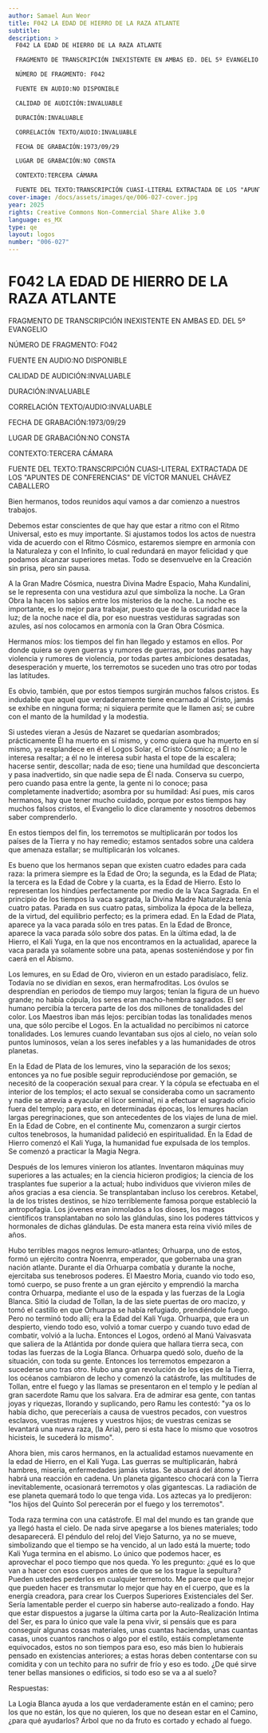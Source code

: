 ```yaml
---
author: Samael Aun Weor
title: F042 LA EDAD DE HIERRO DE LA RAZA ATLANTE
subtitle: 
description: >
  F042 LA EDAD DE HIERRO DE LA RAZA ATLANTE

  FRAGMENTO DE TRANSCRIPCIÓN INEXISTENTE EN AMBAS ED. DEL 5º EVANGELIO

  NÚMERO DE FRAGMENTO: F042

  FUENTE EN AUDIO:NO DISPONIBLE

  CALIDAD DE AUDICIÓN:INVALUABLE

  DURACIÓN:INVALUABLE

  CORRELACIÓN TEXTO/AUDIO:INVALUABLE

  FECHA DE GRABACIÓN:1973/09/29

  LUGAR DE GRABACIÓN:NO CONSTA

  CONTEXTO:TERCERA CÁMARA

  FUENTE DEL TEXTO:TRANSCRIPCIÓN CUASI-LITERAL EXTRACTADA DE LOS "APUNTES DE CONFERENCIAS" DE VÍCTOR MANUEL CHÁVEZ CABALLERO
cover-image: /docs/assets/images/qe/006-027-cover.jpg
year: 2025
rights: Creative Commons Non-Commercial Share Alike 3.0
language: es_MX
type: qe
layout: logos
number: "006-027"
---
```

# F042 LA EDAD DE HIERRO DE LA RAZA ATLANTE

FRAGMENTO DE TRANSCRIPCIÓN INEXISTENTE EN AMBAS ED. DEL 5º EVANGELIO

NÚMERO DE FRAGMENTO: F042

FUENTE EN AUDIO:NO DISPONIBLE

CALIDAD DE AUDICIÓN:INVALUABLE

DURACIÓN:INVALUABLE

CORRELACIÓN TEXTO/AUDIO:INVALUABLE

FECHA DE GRABACIÓN:1973/09/29

LUGAR DE GRABACIÓN:NO CONSTA

CONTEXTO:TERCERA CÁMARA

FUENTE DEL TEXTO:TRANSCRIPCIÓN CUASI-LITERAL EXTRACTADA DE LOS "APUNTES DE CONFERENCIAS" DE VÍCTOR MANUEL CHÁVEZ CABALLERO

Bien hermanos, todos reunidos aquí vamos a dar comienzo a nuestros trabajos.

Debemos estar conscientes de que hay que estar a ritmo con el Ritmo Universal, esto es muy importante. Si ajustamos todos los actos de nuestra vida de acuerdo con el Ritmo Cósmico, estaremos siempre en armonía con la Naturaleza y con el Infinito, lo cual redundará en mayor felicidad y que podamos alcanzar superiores metas. Todo se desenvuelve en la Creación sin prisa, pero sin pausa.

A la Gran Madre Cósmica, nuestra Divina Madre Espacio, Maha Kundalini, se le representa con una vestidura azul que simboliza la noche. La Gran Obra la hacen los sabios entre los misterios de la noche. La noche es importante, es lo mejor para trabajar, puesto que de la oscuridad nace la luz; de la noche nace el día, por eso nuestras vestiduras sagradas son azules, así nos colocamos en armonía con la Gran Obra Cósmica.

Hermanos míos: los tiempos del fin han llegado y estamos en ellos. Por donde quiera se oyen guerras y rumores de guerras, por todas partes hay violencia y rumores de violencia, por todas partes ambiciones desatadas, desesperación y muerte, los terremotos se suceden uno tras otro por todas las latitudes.

Es obvio, también, que por estos tiempos surgirán muchos falsos cristos. Es indudable que aquel que verdaderamente tiene encarnado al Cristo, jamás se exhibe en ninguna forma; ni siquiera permite que le llamen así; se cubre con el manto de la humildad y la modestia.

Si ustedes vieran a Jesús de Nazaret se quedarían asombrados; prácticamente Él ha muerto en sí mismo, y como quiera que ha muerto en sí mismo, ya resplandece en él el Logos Solar, el Cristo Cósmico; a Él no le interesa resaltar; a él no le interesa subir hasta el tope de la escalera; hacerse sentir, descollar; nada de eso; tiene una humildad que desconcierta y pasa inadvertido, sin que nadie sepa de Él nada. Conserva su cuerpo, pero cuando pasa entre la gente, la gente ni lo conoce; pasa completamente inadvertido; asombra por su humildad: Así pues, mis caros hermanos, hay que tener mucho cuidado, porque por estos tiempos hay muchos falsos cristos, el Evangelio lo dice claramente y nosotros debemos saber comprenderlo.

En estos tiempos del fin, los terremotos se multiplicarán por todos los países de la Tierra y no hay remedio; estamos sentados sobre una caldera que amenaza estallar; se multiplicarán los volcanes.

Es bueno que los hermanos sepan que existen cuatro edades para cada raza: la primera siempre es la Edad de Oro; la segunda, es la Edad de Plata; la tercera es la Edad de Cobre y la cuarta, es la Edad de Hierro. Esto lo representan los hindúes perfectamente por medio de la Vaca Sagrada. En el principio de los tiempos la vaca sagrada, la Divina Madre Naturaleza tenía cuatro patas. Parada en sus cuatro patas, simboliza la época de la belleza, de la virtud, del equilibrio perfecto; es la primera edad. En la Edad de Plata, aparece ya la vaca parada sólo en tres patas. En la Edad de Bronce, aparece la vaca parada sólo sobre dos patas. En la última edad, la de Hierro, el Kali Yuga, en la que nos encontramos en la actualidad, aparece la vaca parada ya solamente sobre una pata, apenas sosteniéndose y por fin caerá en el Abismo.

Los lemures, en su Edad de Oro, vivieron en un estado paradisíaco, feliz. Todavía no se dividían en sexos, eran hermafroditas. Los óvulos se desprendían en periodos de tiempo muy largos; tenían la figura de un huevo grande; no había cópula, los seres eran macho-hembra sagrados. El ser humano percibía la tercera parte de los dos millones de tonalidades del color. Los Maestros iban más lejos: percibían todas las tonalidades menos una, que sólo percibe el Logos. En la actualidad no percibimos ni catorce tonalidades. Los lemures cuando levantaban sus ojos al cielo, no veían solo puntos luminosos, veían a los seres inefables y a las humanidades de otros planetas.

En la Edad de Plata de los lemures, vino la separación de los sexos; entonces ya no fue posible seguir reproduciéndose por gemación, se necesitó de la cooperación sexual para crear. Y la cópula se efectuaba en el interior de los templos; el acto sexual se consideraba como un sacramento y nadie se atrevía a eyacular el licor seminal, ni a efectuar el sagrado oficio fuera del templo; para esto, en determinadas épocas, los lemures hacían largas peregrinaciones, que son antecedentes de los viajes de luna de miel. En la Edad de Cobre, en el continente Mu, comenzaron a surgir ciertos cultos tenebrosos, la humanidad palideció en espiritualidad. En la Edad de Hierro comenzó el Kali Yuga, la humanidad fue expulsada de los templos. Se comenzó a practicar la Magia Negra.

Después de los lemures vinieron los atlantes. Inventaron máquinas muy superiores a las actuales; en la ciencia hicieron prodigios; la ciencia de los trasplantes fue superior a la actual; hubo individuos que vivieron miles de años gracias a esa ciencia. Se transplantaban incluso los cerebros. Ketabel, la de los tristes destinos, se hizo terriblemente famosa porque estableció la antropofagia. Los jóvenes eran inmolados a los dioses, los magos científicos transplantaban no solo las glándulas, sino los poderes táttvicos y hormonales de dichas glándulas. De esta manera esta reina vivió miles de años.

Hubo terribles magos negros lemuro-atlantes; Orhuarpa, uno de estos, formó un ejército contra Noenrra, emperador, que gobernaba una gran nación atlante. Durante el día Orhuarpa combatía y durante la noche, ejercitaba sus tenebrosos poderes. El Maestro Moria, cuando vio todo eso, tomó cuerpo, se puso frente a un gran ejército y emprendió la marcha contra Orhuarpa, mediante el uso de la espada y las fuerzas de la Logia Blanca. Sitió la ciudad de Tollan, la de las siete puertas de oro macizo, y tomó el castillo en que Orhuarpa se había refugiado, prendiéndole fuego. Pero no terminó todo allí; era la Edad del Kali Yuga. Orhuarpa, que era un despierto, viendo todo eso, volvió a tomar cuerpo y cuando tuvo edad de combatir, volvió a la lucha. Entonces el Logos, ordenó al Manú Vaivasvata que saliera de la Atlántida por donde quiera que hallara tierra seca, con todas las fuerzas de la Logia Blanca. Orhuarpa quedó solo, dueño de la situación, con toda su gente. Entonces los terremotos empezaron a sucederse uno tras otro. Hubo una gran revolución de los ejes de la Tierra, los océanos cambiaron de lecho y comenzó la catástrofe, las multitudes de Tollan, entre el fuego y las llamas se presentaron en el templo y le pedían al gran sacerdote Ramu que los salvara. Era de admirar esa gente, con tantas joyas y riquezas, llorando y suplicando, pero Ramu les contestó: "ya os lo había dicho, que pereceríais a causa de vuestros pecados, con vuestros esclavos, vuestras mujeres y vuestros hijos; de vuestras cenizas se levantará una nueva raza, (la Aria), pero si esta hace lo mismo que vosotros hicisteis, le sucederá lo mismo".

Ahora bien, mis caros hermanos, en la actualidad estamos nuevamente en la edad de Hierro, en el Kali Yuga. Las guerras se multiplicarán, habrá hambres, miseria, enfermedades jamás vistas. Se abusará del átomo y habrá una reacción en cadena. Un planeta gigantesco chocará con la Tierra inevitablemente, ocasionará terremotos y olas gigantescas. La radiación de ese planeta quemará todo lo que tenga vida. Los aztecas ya lo predijeron: "los hijos del Quinto Sol perecerán por el fuego y los terremotos".

Toda raza termina con una catástrofe. El mal del mundo es tan grande que ya llegó hasta el cielo. De nada sirve apegarse a los bienes materiales; todo desaparecerá. El péndulo del reloj del Viejo Saturno, ya no se mueve, simbolizando que el tiempo se ha vencido, al un lado está la muerte; todo Kali Yuga termina en el abismo. Lo único que podemos hacer, es aprovechar el poco tiempo que nos queda. Yo les pregunto: ¿qué es lo que van a hacer con esos cuerpos antes de que se los trague la sepultura? Pueden ustedes perderlos en cualquier terremoto. Me parece que lo mejor que pueden hacer es transmutar lo mejor que hay en el cuerpo, que es la energía creadora, para crear los Cuerpos Superiores Existenciales del Ser. Sería lamentable perder el cuerpo sin haberse auto-realizado a fondo. Hay que estar dispuestos a jugarse la última carta por la Auto-Realización Intima del Ser, es para lo único que vale la pena vivir, si pensáis que es para conseguir algunas cosas materiales, unas cuantas haciendas, unas cuantas casas, unos cuantos ranchos o algo por el estilo, estáis completamente equivocados, estos no son tiempos para eso, eso más bien lo hubierais pensado en existencias anteriores; a estas horas deben contentarse con su comidita y con un techito para no sufrir de frío y eso es todo. ¿De qué sirve tener bellas mansiones o edificios, si todo eso se va a al suelo?

Respuestas:

La Logia Blanca ayuda a los que verdaderamente están en el camino; pero los que no están, los que no quieren, los que no desean estar en el Camino, ¿para qué ayudarlos? Árbol que no da fruto es cortado y echado al fuego.

